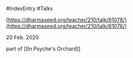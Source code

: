 #IndexEntry #Talks

[https://dharmaseed.org/teacher/210/talk/61078/](https://dharmaseed.org/teacher/210/talk/61078/)

20 Feb. 2020

part of [[In Psyche's Orchard]]